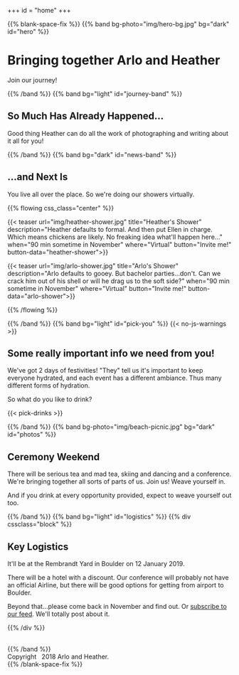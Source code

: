 +++
id = "home"
+++

{{% blank-space-fix %}}
{{% band bg-photo="img/hero-bg.jpg" bg="dark" id="hero" %}}

# Bringing together Arlo and Heather

Join our journey!

{{% /band %}}
{{% band bg="light" id="journey-band" %}}

## So Much Has Already Happened...

Good thing Heather can do all the work of photographing and writing about it all for you!

{{% /band %}}
{{% band bg="dark" id="news-band" %}}

## ...and Next Is

You live all over the place. So we're doing our showers virtually.

{{% flowing css_class="center" %}}

{{< teaser url="img/heather-shower.jpg" title="Heather's Shower" description="Heather defaults to formal. And then put Ellen in charge. Which means chickens are likely. No freaking idea what'll happen here..." when="90 min sometime in November" where="Virtual" button="Invite me!" button-data="heather-shower">}}

{{< teaser url="img/arlo-shower.jpg" title="Arlo's Shower" description="Arlo defaults to gooey. But bachelor parties...don't. Can we crack him out of his shell or will he drag us to the soft side?" when="90 min sometime in November" where="Virtual" button="Invite me!" button-data="arlo-shower">}}

{{% /flowing %}}

{{% /band %}}
{{% band bg="light" id="pick-you" %}}
{{< no-js-warnings >}}

## Some really important info we need from you!

We've got 2 days of festivities! "They" tell us it's important to keep everyone hydrated, and each event has a different ambiance. Thus many different forms of hydration.

So what do you like to drink?

{{< pick-drinks >}}

{{% /band %}}
{{% band bg-photo="img/beach-picnic.jpg" bg="dark" id="photos" %}}

## Ceremony Weekend

There will be serious tea and mad tea, skiing and dancing and a conference. We're bringing together all sorts of parts of us. Join us! Weave yourself in.

And if you drink at every opportunity provided, expect to weave yourself out too.

{{% /band %}}
{{% band bg="light" id="logistics" %}}
{{% div cssclass="block" %}}

## Key Logistics

It'll be at the Rembrandt Yard in Boulder on 12 January 2019.

There will be a hotel with a discount. Our conference will probably not have an official Airline, but there will be good options for getting from airport to Boulder.

Beyond that...please come back in November and find out. Or
<a href="/index.xml" type="application/rss+xml" target="_blank" title="RSS" class="fas fa-rss"> subscribe to our feed</a>. We'll totally post about it.

{{% /div %}}
<div id="logistics-icons" class="attention-graphic">
<i class="fas fa-hotel dual-icon">&nbsp;</i>
<i class="fas fa-plane dual-icon">&nbsp;</i>
<i class="fas fa-car dual-icon">&nbsp;</i>
<i class="fas fa-bus-alt dual-icon">&nbsp;</i>
</div>
{{% /band %}}

<footer>
Copyright <i class="fab fa-d-and-d">&nbsp</i> 2018 Arlo and Heather.
</footer>
{{% /blank-space-fix %}}
